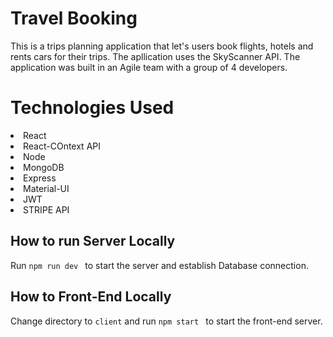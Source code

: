 # Travel Booking
This is a trips planning application that let's users book flights, hotels and rents cars for their trips. The apllication uses the SkyScanner API. The application was built in an Agile team with a group of 4 developers.

# Technologies Used 
<li>React</li>
<li>React-COntext API</li>
<li>Node</li>
<li>MongoDB</li>
<li>Express</li>
<li>Material-UI</li>
<li>JWT</li>
<li>STRIPE API</li>

## How to run Server Locally
Run `npm run dev ` to start the server and establish Database connection. 

## How to Front-End Locally
Change directory to `client` and run `npm start ` to start the front-end server.

